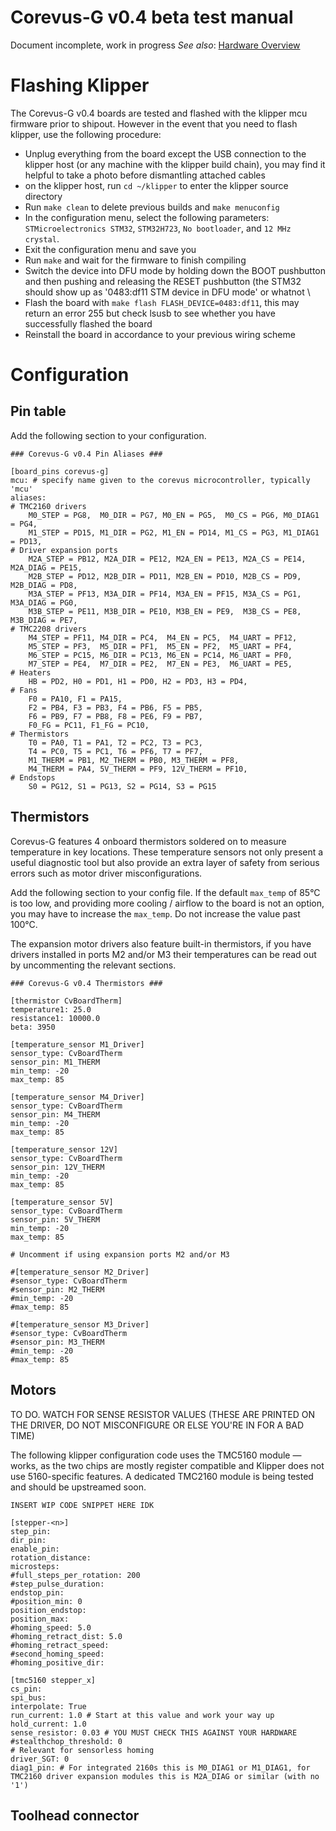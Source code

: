 # Corevus-G v0.4 beta test manual

Document incomplete, work in progress
*See also*: [Hardware Overview](./CvG-v0.4-hardware-overview.md)

# Flashing Klipper

The Corevus-G v0.4 boards are tested and flashed with the klipper mcu firmware prior to shipout. However in the event that you need to flash klipper, use the following procedure:
- Unplug everything from the board except the USB connection to the klipper host (or any machine with the klipper build chain), you may find it helpful to take a photo before dismantling attached cables
- on the klipper host, run `cd ~/klipper` to enter the klipper source directory
- Run `make clean` to delete previous builds and `make menuconfig`
- In the configuration menu, select the following parameters: `STMicroelectronics STM32`, `STM32H723`, `No bootloader`, and `12 MHz crystal`.
- Exit the configuration menu and save you
- Run `make` and wait for the firmware to finish compiling
- Switch the device into DFU mode by holding down the BOOT pushbutton and then pushing and releasing the RESET pushbutton (the STM32 should show up as '0483:df11 STM device in DFU mode' or whatnot \
- Flash the board with `make flash FLASH_DEVICE=0483:df11`, this may return an error 255 but check lsusb to see whether you have successfully flashed the board
- Reinstall the board in accordance to your previous wiring scheme

# Configuration 


## Pin table
Add the following section to your configuration. 

```
### Corevus-G v0.4 Pin Aliases ###

[board_pins corevus-g]
mcu: # specify name given to the corevus microcontroller, typically 'mcu'
aliases:
# TMC2160 drivers
	M0_STEP = PG8,  M0_DIR = PG7, M0_EN = PG5,  M0_CS = PG6, M0_DIAG1 = PG4,
	M1_STEP = PD15, M1_DIR = PG2, M1_EN = PD14, M1_CS = PG3, M1_DIAG1 = PD13,
# Driver expansion ports
	M2A_STEP = PB12, M2A_DIR = PE12, M2A_EN = PE13, M2A_CS = PE14, M2A_DIAG = PE15,
	M2B_STEP = PD12, M2B_DIR = PD11, M2B_EN = PD10, M2B_CS = PD9,  M2B_DIAG = PD8,
	M3A_STEP = PF13, M3A_DIR = PF14, M3A_EN = PF15, M3A_CS = PG1,  M3A_DIAG = PG0,
	M3B_STEP = PE11, M3B_DIR = PE10, M3B_EN = PE9,  M3B_CS = PE8,  M3B_DIAG = PE7,
# TMC2208 drivers
	M4_STEP = PF11, M4_DIR = PC4,  M4_EN = PC5,  M4_UART = PF12,
	M5_STEP = PF3,  M5_DIR = PF1,  M5_EN = PF2,  M5_UART = PF4,
	M6_STEP = PC15, M6_DIR = PC13, M6_EN = PC14, M6_UART = PF0,
	M7_STEP = PE4,  M7_DIR = PE2,  M7_EN = PE3,  M6_UART = PE5,
# Heaters
	HB = PD2, H0 = PD1, H1 = PD0, H2 = PD3, H3 = PD4,
# Fans
	F0 = PA10, F1 = PA15,
	F2 = PB4, F3 = PB3, F4 = PB6, F5 = PB5, 
	F6 = PB9, F7 = PB8, F8 = PE6, F9 = PB7,
	F0_FG = PC11, F1_FG = PC10,
# Thermistors
	T0 = PA0, T1 = PA1, T2 = PC2, T3 = PC3,
	T4 = PC0, T5 = PC1, T6 = PF6, T7 = PF7,
	M1_THERM = PB1, M2_THERM = PB0, M3_THERM = PF8,
	M4_THERM = PA4, 5V_THERM = PF9, 12V_THERM = PF10,
# Endstops
	S0 = PG12, S1 = PG13, S2 = PG14, S3 = PG15
```



## Thermistors
Corevus-G features 4 onboard thermistors soldered on to measure temperature in key locations. These temperature sensors not only present a useful diagnostic tool but also provide an extra layer of safety from serious errors such as motor driver misconfigurations. 

Add the following section to your config file. If the default `max_temp` of 85°C is too low, and providing more cooling / airflow to the board is not an option, you may have to increase the `max_temp`. Do not increase the value past 100°C. 

The expansion motor drivers also feature built-in thermistors, if you have drivers installed in ports M2 and/or M3 their temperatures can be read out by uncommenting the relevant sections.

```
### Corevus-G v0.4 Thermistors ###

[thermistor CvBoardTherm]
temperature1: 25.0
resistance1: 10000.0
beta: 3950

[temperature_sensor M1_Driver]
sensor_type: CvBoardTherm
sensor_pin: M1_THERM
min_temp: -20
max_temp: 85

[temperature_sensor M4_Driver]
sensor_type: CvBoardTherm
sensor_pin: M4_THERM
min_temp: -20
max_temp: 85

[temperature_sensor 12V]
sensor_type: CvBoardTherm
sensor_pin: 12V_THERM
min_temp: -20
max_temp: 85

[temperature_sensor 5V]
sensor_type: CvBoardTherm
sensor_pin: 5V_THERM
min_temp: -20
max_temp: 85

# Uncomment if using expansion ports M2 and/or M3

#[temperature_sensor M2_Driver]
#sensor_type: CvBoardTherm
#sensor_pin: M2_THERM
#min_temp: -20
#max_temp: 85

#[temperature_sensor M3_Driver]
#sensor_type: CvBoardTherm
#sensor_pin: M3_THERM
#min_temp: -20
#max_temp: 85
```


## Motors 

TO DO. WATCH FOR SENSE RESISTOR VALUES (THESE ARE PRINTED ON THE DRIVER, DO NOT MISCONFIGURE OR ELSE YOU'RE IN FOR A BAD TIME)


The following klipper configuration code uses the TMC5160 module — works, as the two chips are mostly register compatible and Klipper does not use 5160-specific features. A dedicated TMC2160 module is being tested and should be upstreamed soon. 
```
INSERT WIP CODE SNIPPET HERE IDK

[stepper-<n>]
step_pin:
dir_pin:
enable_pin:
rotation_distance:
microsteps:
#full_steps_per_rotation: 200
#step_pulse_duration:
endstop_pin:
#position_min: 0
position_endstop:
position_max:
#homing_speed: 5.0
#homing_retract_dist: 5.0
#homing_retract_speed:
#second_homing_speed:
#homing_positive_dir:

[tmc5160 stepper_x]
cs_pin:
spi_bus:
interpolate: True
run_current: 1.0 # Start at this value and work your way up
hold_current: 1.0
sense_resistor: 0.03 # YOU MUST CHECK THIS AGAINST YOUR HARDWARE
#stealthchop_threshold: 0
# Relevant for sensorless homing
driver_SGT: 0
diag1_pin: # For integrated 2160s this is M0_DIAG1 or M1_DIAG1, for TMC2160 driver expansion modules this is M2A_DIAG or similar (with no '1')

```




## Toolhead connector
